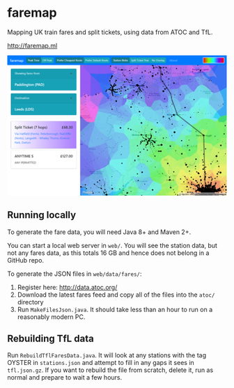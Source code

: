 # faremap
Mapping UK train fares and split tickets, using data from ATOC and TfL.

http://faremap.ml

![website preview](https://raw.githubusercontent.com/JakeCracknell/fare_map/master/preview.png)

## Running locally
To generate the fare data, you will need Java 8+ and Maven 2+.

You can start a local web server in `web/`. You will see the station data, but not any fares data, as this totals 16 GB and hence does not belong in a GitHub repo.

To generate the JSON files in `web/data/fares/`:
1. Register here: http://data.atoc.org/
2. Download the latest fares feed and copy all of the files into the `atoc/` directory
3. Run `MakeFilesJson.java`. It should take less than an hour to run on a reasonably modern PC.


## Rebuilding TfL data
Run `RebuildTflFaresData.java`. It will look at any stations with the tag OYSTER in `stations.json` and attempt to fill in any gaps it sees in `tfl.json.gz`. If you want to rebuild the file from scratch, delete it, run as normal and prepare to wait a few hours.